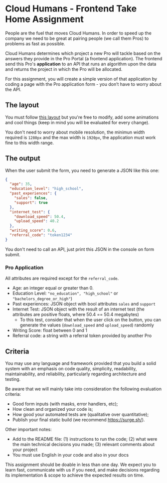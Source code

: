 # Cloud Humans - Frontend Take Home Assignment

People are the fuel that moves Cloud Humans. In order to speed up the company we need to be great at pairing people (we call them Pros) to problems as fast as possible. 

Cloud Humans determines which project a new Pro will tackle based on the answers they provide in the Pro Portal (a frontend application). The frontend send this Pro's **application** to an API that runs an algorithm upon the data and returns the project in which the Pro will be allocated. 

For this assignment, you will create a simple version of that application by coding a page with the Pro application form - you don’t have to worry about the API.

## The layout
You must follow [this layout](https://www.figma.com/file/HhLmn5czZCYmMFUOePcTZB/Cloud-Humans-Frontend-Take-Home?node-id=0%3A1) but you're free to modify, add some animations and cool things (keep in mind you will be evaluated for every change).

You don't need to worry about mobile resolution, the minimun width required is `1280px` and the max width is `1920px`, the application must work fine to this width range.

## The output
When the user submit the form, you need to generate a JSON like this one:

```JSON
{
  "age": 35,
  "education_level": "high_school",
  "past_experiences": {
    "sales": false,
    "support": true
  },
  "internet_test": {
    "download_speed": 50.4,
    "upload_speed": 40.2
  },
  "writing_score": 0.6,
  "referral_code": "token1234"
}
```

You don't need to call an API, just print this JSON in the console on form submit.

### Pro Application
All attributes are required except for the `referral_code`.

- Age: an integer equal or greater than 0.
- Education Level: `"no_education", "high_school"` or `"bachelors_degree_or_high"`)
- Past experiences: JSON object with bool attributes `sales` and `support`
- Internet Test: JSON object with the result of an internet test (the attributes are positive floats, where 50.4 == 50.4 megabytes)
  - To this test, consider that when the user click on the button, you can generate the values (`download_speed` and `upload_speed`) randomly
- Writing Score: float between 0 and 1
- Referral code: a string with a referral token provided by another Pro

## Criteria
You may use any language and framework provided that you build a solid system with an emphasis on code quality, simplicity, readability, maintainability, and reliability, particularly regarding architecture and testing.

Be aware that we will mainly take into consideration the following evaluation criteria:
* Good form inputs (with masks, error handlers, etc);
* How clean and organized your code is;
* How good your automated tests are (qualitative over quantitative);
* Publish your final static build (we recommend https://surge.sh/). 

Other important notes:
* Add to the README file: (1) instructions to run the code; (2) what were the main technical decisions you made; (3) relevant comments about your project 
* You must use English in your code and also in your docs

This assignment should be doable in less than one day. We expect you to learn fast, communicate with us if you need, and make decisions regarding its implementation & scope to achieve the expected results on time.

